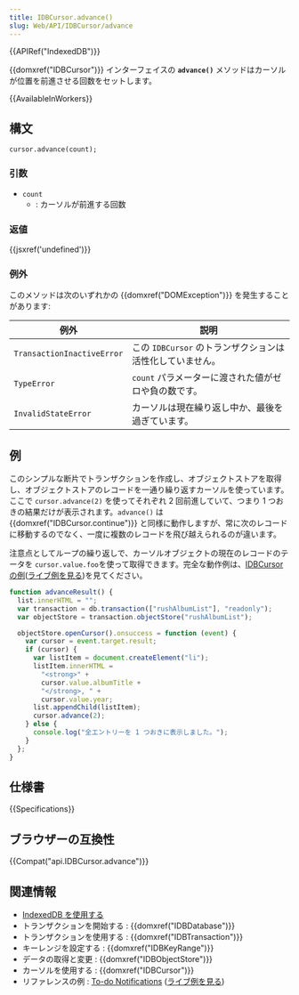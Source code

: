 ```yaml
---
title: IDBCursor.advance()
slug: Web/API/IDBCursor/advance
---
```


{{APIRef("IndexedDB")}}

{{domxref("IDBCursor")}} インターフェイスの **`advance()`** メソッドはカーソルが位置を前進させる回数をセットします。

{{AvailableInWorkers}}

## 構文

```js-nolint
cursor.advance(count);
```

### 引数

- `count`
  - : カーソルが前進する回数

### 返値

{{jsxref('undefined')}}

### 例外

このメソッドは次のいずれかの {{domxref("DOMException")}} を発生することがあります:

| 例外                       | 説明                                                      |
| -------------------------- | --------------------------------------------------------- |
| `TransactionInactiveError` | この `IDBCursor` のトランザクションは活性化していません。 |
| `TypeError`                | `count` パラメーターに渡された値がゼロや負の数です。      |
| `InvalidStateError`        | カーソルは現在繰り返し中か、最後を過ぎています。          |

## 例

このシンプルな断片でトランザクションを作成し、オブジェクトストアを取得し、オブジェクトストアのレコードを一通り繰り返すカーソルを使っています。ここで `cursor.advance(2)` を使ってそれぞれ 2 回前進していて、つまり 1 つおきの結果だけが表示されます。`advance()` は {{domxref("IDBCursor.continue")}} と同様に動作しますが、常に次のレコードに移動するのでなく、一度に複数のレコードを飛び越えられるのが違います。

注意点としてループの繰り返しで、カーソルオブジェクトの現在のレコードのテータを `cursor.value.foo`を使って取得できます。完全な動作例は、[IDBCursor の例](https://github.com/mdn/dom-examples/tree/main/indexeddb-examples/idbcursor)([ライブ例を見る](https://mdn.github.io/dom-examples/indexeddb-examples/idbcursor/))を見てください。

```js
function advanceResult() {
  list.innerHTML = "";
  var transaction = db.transaction(["rushAlbumList"], "readonly");
  var objectStore = transaction.objectStore("rushAlbumList");

  objectStore.openCursor().onsuccess = function (event) {
    var cursor = event.target.result;
    if (cursor) {
      var listItem = document.createElement("li");
      listItem.innerHTML =
        "<strong>" +
        cursor.value.albumTitle +
        "</strong>, " +
        cursor.value.year;
      list.appendChild(listItem);
      cursor.advance(2);
    } else {
      console.log("全エントリーを 1 つおきに表示しました。");
    }
  };
}
```

## 仕様書

{{Specifications}}

## ブラウザーの互換性

{{Compat("api.IDBCursor.advance")}}

## 関連情報

- [IndexedDB を使用する](/ja/docs/Web/API/IndexedDB_API/Using_IndexedDB)
- トランザクションを開始する : {{domxref("IDBDatabase")}}
- トランザクションを使用する : {{domxref("IDBTransaction")}}
- キーレンジを設定する : {{domxref("IDBKeyRange")}}
- データの取得と変更 : {{domxref("IDBObjectStore")}}
- カーソルを使用する : {{domxref("IDBCursor")}}
- リファレンスの例 : [To-do Notifications](https://github.com/mdn/dom-examples/tree/main/to-do-notifications) ([ライブ例を見る](https://mdn.github.io/dom-examples/to-do-notifications/))
